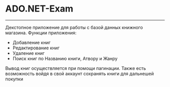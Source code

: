 # ADO.NET-Exam

------------
Декстопное приложение для работы с базой данных книжного магазина.
Функции приложения:
* Добавление книг
* Редактирование книг
* Удаление книг
* Поиск книг по Названию книги, Атвору и Жанру

Вывод книг осуществляется при помощи пагинации.
Также есть возможность войдя в свой аккаунт сохранять книги для дальнешей покупки


